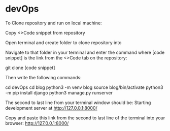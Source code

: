 # devOps

To Clone repository and run on local machine:

Copy <>Code snippet from repository

Open terminal and create folder to clone repository into

Navigate to that folder in your terminal and enter the command where [code snippet] is the link from the <>Code tab on the repository:

git clone [code snippet]

Then write the following commands:

cd devOps
cd blog
python3 -m venv blog
source blog/bin/activate
python3 -m pip install django
python3 manage.py runserver

The second to last line from your terminal window should be:
Starting development server at http://127.0.0.1:8000/

Copy and paste this link from the second to last line of the terminal into your browser: http://127.0.0.1:8000/
